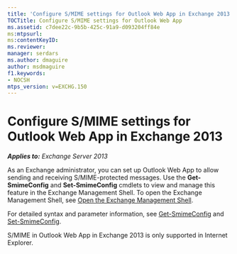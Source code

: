 ```yaml
---
title: 'Configure S/MIME settings for Outlook Web App in Exchange 2013'
TOCTitle: Configure S/MIME settings for Outlook Web App
ms.assetid: c7dee22c-9b5b-425c-91a9-d093204ff84e
ms:mtpsurl:
ms:contentKeyID:
ms.reviewer:
manager: serdars
ms.author: dmaguire
author: msdmaguire
f1.keywords:
- NOCSH
mtps_version: v=EXCHG.150
---
```


# Configure S/MIME settings for Outlook Web App in Exchange 2013

_**Applies to:** Exchange Server 2013_

As an Exchange administrator, you can set up Outlook Web App to allow sending and receiving S/MIME-protected messages. Use the **Get-SmimeConfig** and **Set-SmimeConfig** cmdlets to view and manage this feature in the Exchange Management Shell. To open the Exchange Management Shell, see [Open the Exchange Management Shell](/powershell/exchange/open-the-exchange-management-shell).

For detailed syntax and parameter information, see [Get-SmimeConfig](/powershell/module/exchange/get-smimeconfig) and [Set-SmimeConfig](/powershell/module/exchange/set-smimeconfig).

S/MIME in Outlook Web App in Exchange 2013 is only supported in Internet Explorer.